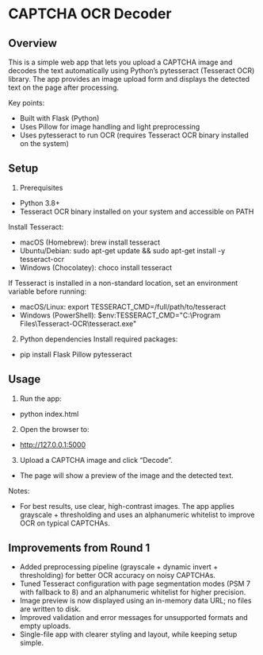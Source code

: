 # CAPTCHA OCR Decoder

## Overview
This is a simple web app that lets you upload a CAPTCHA image and decodes the text automatically using Python’s pytesseract (Tesseract OCR) library. The app provides an image upload form and displays the detected text on the page after processing.

Key points:
- Built with Flask (Python)
- Uses Pillow for image handling and light preprocessing
- Uses pytesseract to run OCR (requires Tesseract OCR binary installed on the system)

## Setup
1) Prerequisites
- Python 3.8+
- Tesseract OCR binary installed on your system and accessible on PATH

Install Tesseract:
- macOS (Homebrew):
  brew install tesseract
- Ubuntu/Debian:
  sudo apt-get update && sudo apt-get install -y tesseract-ocr
- Windows (Chocolatey):
  choco install tesseract

If Tesseract is installed in a non-standard location, set an environment variable before running:
- macOS/Linux:
  export TESSERACT_CMD=/full/path/to/tesseract
- Windows (PowerShell):
  $env:TESSERACT_CMD="C:\Program Files\Tesseract-OCR\tesseract.exe"

2) Python dependencies
Install required packages:
- pip install Flask Pillow pytesseract

## Usage
1) Run the app:
- python index.html

2) Open the browser to:
- http://127.0.0.1:5000

3) Upload a CAPTCHA image and click “Decode”.
- The page will show a preview of the image and the detected text.

Notes:
- For best results, use clear, high-contrast images. The app applies grayscale + thresholding and uses an alphanumeric whitelist to improve OCR on typical CAPTCHAs.

## Improvements from Round 1
- Added preprocessing pipeline (grayscale + dynamic invert + thresholding) for better OCR accuracy on noisy CAPTCHAs.
- Tuned Tesseract configuration with page segmentation modes (PSM 7 with fallback to 8) and an alphanumeric whitelist for higher precision.
- Image preview is now displayed using an in-memory data URL; no files are written to disk.
- Improved validation and error messages for unsupported formats and empty uploads.
- Single-file app with clearer styling and layout, while keeping setup simple.